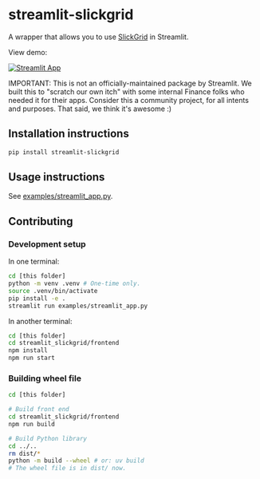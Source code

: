 # streamlit-slickgrid

A wrapper that allows you to use [SlickGrid](https://github.com/ghiscoding/slickgrid-universal) in Streamlit.

View demo:

[![Streamlit App](https://static.streamlit.io/badges/streamlit_badge_black_white.svg)](https://slickgrid.streamlit.app/)

IMPORTANT: This is not an officially-maintained package by Streamlit. We built this to "scratch our own itch" with some internal Finance folks who needed it for their apps. Consider this a community project, for all intents and purposes. That said, we think it's awesome :)

## Installation instructions

```sh
pip install streamlit-slickgrid
```

## Usage instructions

See [examples/streamlit_app.py](https://github.com/streamlit/streamlit-slickgrid/blob/main/examples/streamlit_app.py).

## Contributing

### Development setup

In one terminal:

```sh
cd [this folder]
python -m venv .venv # One-time only.
source .venv/bin/activate
pip install -e .
streamlit run examples/streamlit_app.py
```

In another terminal:

```sh
cd [this folder]
cd streamlit_slickgrid/frontend
npm install
npm run start
```

### Building wheel file

```sh
cd [this folder]

# Build front end
cd streamlit_slickgrid/frontend
npm run build

# Build Python library
cd ../..
rm dist/*
python -m build --wheel # or: uv build
# The wheel file is in dist/ now.
```
